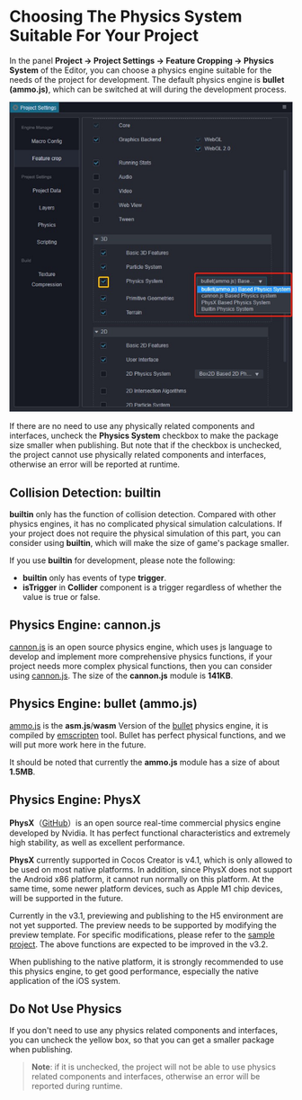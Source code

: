 # Choosing The Physics System Suitable For Your Project

In the panel __Project -> Project Settings -> Feature Cropping -> Physics System__ of the Editor, you can choose a physics engine suitable for the needs of the project for development. The default physics engine is __bullet (ammo.js)__, which can be switched at will during the development process.

![Physics Engine Options](img/physics-module.jpg)

If there are no need to use any physically related components and interfaces, uncheck the __Physics System__ checkbox to make the package size smaller when publishing. But note that if the checkbox is unchecked, the project cannot use physically related components and interfaces, otherwise an error will be reported at runtime.

## Collision Detection: builtin

__builtin__ only has the function of collision detection. Compared with other physics engines, it has no complicated physical simulation calculations. If your project does not require the physical simulation of this part, you can consider using __builtin__, which will make the size of game's package smaller.

If you use __builtin__ for development, please note the following:

- __builtin__ only has events of type __trigger__.
- __isTrigger__ in __Collider__ component is a trigger regardless of whether the value is true or false.

## Physics Engine: cannon.js

[cannon.js](https://github.com/cocos-creator/cocos-cannon.js) is an open source physics engine, which uses js language to develop and implement more comprehensive physics functions, if your project needs more complex physical functions, then you can consider using [cannon.js](https://github.com/cocos-creator/cocos-cannon.js). The size of the __cannon.js__ module is __141KB__.

## Physics Engine: bullet (ammo.js)

[ammo.js](https://github.com/cocos-creator/cocos-ammo.js) is the __asm.js__/__wasm__ Version of the [bullet](https://github.com/bulletphysics/bullet3) physics engine, it is compiled by [emscripten](https://github.com/emscripten-core/emscripten) tool. Bullet has perfect physical functions, and we will put more work here in the future.

It should be noted that currently the __ammo.js__ module has a size of about __1.5MB__.

## Physics Engine: PhysX

**PhysX**（[GitHub](https://github.com/NVIDIAGameWorks/PhysX)）is an open source real-time commercial physics engine developed by Nvidia. It has perfect functional characteristics and extremely high stability, as well as excellent performance.

**PhysX** currently supported in Cocos Creator is v4.1, which is only allowed to be used on most native platforms. In addition, since PhysX does not support the Android x86 platform, it cannot run normally on this platform. At the same time, some newer platform devices, such as Apple M1 chip devices, will be supported in the future.

Currently in the v3.1, previewing and publishing to the H5 environment are not yet supported. The preview needs to be supported by modifying the preview template. For specific modifications, please refer to the [sample project](https://github.com/cocos-creator/example-3d/tree/v3.1/physics-3d). The above functions are expected to be improved in the v3.2.

When publishing to the native platform, it is strongly recommended to use this physics engine, to get good performance, especially the native application of the iOS system.

## Do Not Use Physics

If you don't need to use any physics related components and interfaces, you can uncheck the yellow box, so that you can get a smaller package when publishing.

> **Note**: if it is unchecked, the project will not be able to use physics related components and interfaces, otherwise an error will be reported during runtime.

<!-- ## Expand the physical backend -->
